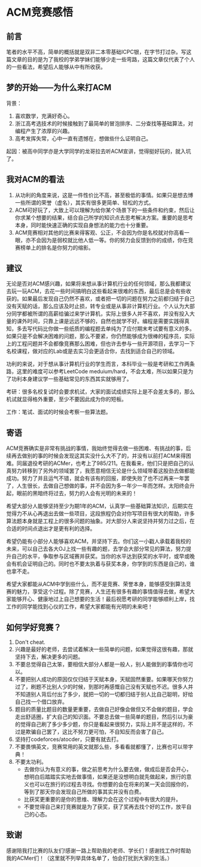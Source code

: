 # ACM竞赛感悟
## 前言
笔者的水平不高，简单的概括就是双非二本零基础ICPC银，在字节打过杂。写这篇文章的目的是为了我校的学弟学妹们能够少走一些弯路，这篇文章仅代表了个人的一些看法，希望后人能够从中有所收获。
## 梦的开始——为什么来打ACM
背景：

1. 喜欢数学，充满好奇心。
1. 浙江高考选技术的时候接触到了最简单的冒泡排序、二分查找等基础算法，对编程产生了浓厚的兴趣。
1. 高考发挥失常，心中一直有遗憾在，想做些什么证明自己。

起因：被高中同学亦是大学同学的龙哥拉去听ACM宣讲，觉得挺好玩的，就入坑了。
## 我对ACM的看法
1. 从功利的角度来说，这是一件性价比不高，甚至极低的事情。如果只是想去博一些所谓的荣誉（虚名），其实有很多更简单、轻松的方式。
2. ACM可好玩了，大致上可以理解为给你某个场景下的一些条件和约束，然后让你求某个想要的结果，结合自己所学的知识点去思考解决方案。重要的是思考本身，同时能快速正确的实现自身想法的能力也十分重要。
3. ACM竞赛相对其他的比赛来得客观、公正，不会因为你是名校就对你高看一眼，亦不会因为是弱校就比他人低一等。你的努力会反馈到你的成绩，你在竞赛榜单上的排名是你努力的缩影。
## 建议
无论是否对ACM感兴趣，如果将来想从事计算机行业的任何领域，那么我都建议去玩一玩ACM，去花一些时间搞明白这些看起来很难的东西，最后总是会有些收获的。如果最后发现自己仍然不喜欢，或者把一切的问题在努力之前都归结于自己没有天赋的话，那么应该及时止损，转专业或是从事非计算机行业。个人认为大部分同学都被所谓的高薪给骗过来学计算机，实际上很多人并不喜欢，并没有投入大量的课外时间，只靠上课是远远不够的，自然也就学不好。编程是需要实践得真知，多去写代码比你做一些纸质的编程题去单纯为了应付期末考试要有意义的多。如果只是不会解决困难的问题，那么不要紧，你仍然能够成为很棒的程序员，实际上的工程问题并不会都像竞赛那么困难，但也许去参与一些开源项目，去学习一下名校课程，做对应的Lab或是去实习会更适合你，去找到适合自己的领域。

功利的来说，对于想从事计算机行业的学生而言，本科毕业一般是考研和工作两条路，这里的难度可以参考LeetCode meduium/hard，不会太难，所以如果只是为了功利本身建议学一些基础常见的东西其实就够用了。

考研：很多名校复试时会要求机试，大家的面试成绩实际上是不会差太多的，那么机试就显得格外重要，至少不要因此成为你的短板。

工作：笔试、面试的时候会考察一些算法题。
## 寄语
ACM竞赛确实是非常有挑战的事情，我始终觉得去做一些困难、有挑战的事，后续再去做别的事的时候会发现这其实没什么大不了的，并没有以前打ACM来得困难。同届退役考研的ACMer，也考上了985/211。在我看来，他们只是把自己的认真努力转移到了另外的领域罢了，我愿意相信无论是什么领域带着这股劲去做都能成功。努力了并且运气不错，就会有该有的回报，即使失败了也不过再来一年罢了，人生很长，去做自己想做的事，并不会因为多一年少一年而怎样。太阳终会升起，眼前的黑暗终将过去，努力的人会有光明的未来的！

希望大部分人能够坚持至少为期1年的ACM，认真学一些基础算法知识，后期实在觉得力不从心再退出去做一些项目，这段旅程仍会对你写项目有很大的帮助，许多算法题本身就是工程上的很多问题的抽象。对大部分人来说坚持并努力过之后，在合适的时间点退出才是更有利的选择。

希望仍能有小部分人能够喜欢ACM，并坚持下去。你们这一小戳人承载着我校的未来，可以自己去各大OJ上找一些有趣的题，去学会大部分常见的算法，努力提升自己的水平，争取参与区域赛并获奖。当你的水平达到获奖的水平时，或早或晚会有机会证明自己的。同时也不要太执着与获奖本身，你学到的东西是自己的，谁也拿不走。

希望大家都能从ACM中学到些什么，而不是竞赛、荣誉本身，能够感受到算法竞赛的魅力，享受这个过程。除了竞赛，人生还有很多有趣的事情值得去做，希望大家能够开心、健康地过上自己想要的生活！最后祝愿考研的同学能够顺利上岸，找工作的同学能找到心仪的工作，希望大家都能有光明的未来吧！
## 如何学好竞赛？
1. Don't cheat.
1. 兴趣是最好的老师，去尝试着解决一些简单的问题，如果觉得这很有趣，那就坚持下去，解决更多的问题。
1. 不要总觉得自己太笨，要相信大部分人都是一般人，别人能做到的事情你也可以。
1. 不要把别人成功的原因仅仅归结于天赋本身，天赋固然重要。如果哪天你努力过了，刷题不比别人少的时候，到那时再感慨自己没有天赋也不迟。很多人并不知道别人背后付出了多少，就把一切的一切都归结于别人比自己聪明，好给自己找一个借口放弃。
1. 题目的质量比题目的数量更重要，去做自己好像会做但又不会做的题目，学会走出舒适圈，扩大自己的知识面。不要总去做一些简单的题目，然后引以为豪的觉得自己刷了多少多少题，你只是看起来很努力，实际上并不是这样的，不过是欺骗自己罢了，这比不努力更可怕，不自知反而会害了自己。
1. 坚持打codeforces/atocder，只要有就去打。
1. 不要畏惧英文，竞赛常用的英文就那么些，多看看就都懂了，比赛也可以带字典！
1. 不要太功利。
   - 去做你认为有意义的事，做之前思考为什么要去做，做成后是否会开心，想明白后踏踏实实地去做事情，如果还是没想明白就先做起来，旅行的意义也可以在旅行的过程去寻找。你想要的会在将来的某一天会回报你的，等到了那天你会发现自己所做的事其实并没有白费。
   - 比获奖更重要的是你的思维、理解力会在这个过程中有很大的提升。
   - 不要觉得自己来打竞赛就是为了获奖，获了奖再去找个好的工作，放平自己的心态。
## 致谢
感谢陪我打比赛的队友们!感谢一路上帮助我的老师、学长们！感谢找工作时帮助我的ACMer们！（这里就不列举具体名单了，怕会打扰到大家的生活。）